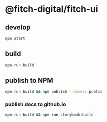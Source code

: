 @fitch-digital/fitch-ui
======

## develop
```bash
npm start
```

## build
```bash
npm run build
```

## publish to NPM
```bash
npm run build && npm publish --access public
```

### publish docs to github.io
```bash
npm run build && npm run storybook:build
```
